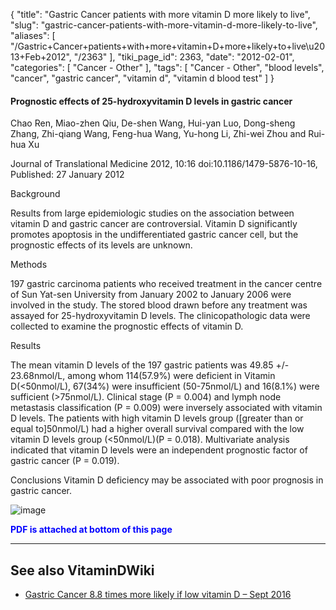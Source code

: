 {
    "title": "Gastric Cancer patients with more vitamin D more likely to live",
    "slug": "gastric-cancer-patients-with-more-vitamin-d-more-likely-to-live",
    "aliases": [
        "/Gastric+Cancer+patients+with+more+vitamin+D+more+likely+to+live\u2013+Feb+2012",
        "/2363"
    ],
    "tiki_page_id": 2363,
    "date": "2012-02-01",
    "categories": [
        "Cancer - Other"
    ],
    "tags": [
        "Cancer - Other",
        "blood levels",
        "cancer",
        "gastric cancer",
        "vitamin d",
        "vitamin d blood test"
    ]
}


#### Prognostic effects of 25-hydroxyvitamin D levels in gastric cancer

Chao Ren, Miao-zhen Qiu, De-shen Wang, Hui-yan Luo, Dong-sheng Zhang, Zhi-qiang Wang, Feng-hua Wang, Yu-hong Li, Zhi-wei Zhou and Rui-hua Xu

Journal of Translational Medicine 2012, 10:16 doi:10.1186/1479-5876-10-16, Published: 27 January 2012

Background

Results from large epidemiologic studies on the association between vitamin D and gastric cancer are controversial. Vitamin D significantly promotes apoptosis in the undifferentiated gastric cancer cell, but the prognostic effects of its levels are unknown.

Methods

197 gastric carcinoma patients who received treatment in the cancer centre of Sun Yat-sen University from January 2002 to January 2006 were involved in the study. The stored blood drawn before any treatment was assayed for 25-hydroxyvitamin D levels. The clinicopathologic data were collected to examine the prognostic effects of vitamin D.

Results

The mean vitamin D levels of the 197 gastric patients was 49.85 +/- 23.68nmol/L, among whom 114(57.9%) were deficient in Vitamin D(<50nmol/L), 67(34%) were insufficient (50-75nmol/L) and 16(8.1%) were sufficient (>75nmol/L). Clinical stage (P = 0.004) and lymph node metastasis classification (P = 0.009) were inversely associated with vitamin D levels. The patients with high vitamin D levels group (<span>[greater than or equal to]</span>50nmol/L) had a higher overall survival compared with the low vitamin D levels group (<50nmol/L)(P = 0.018). Multivariate analysis indicated that vitamin D levels were an independent prognostic factor of gastric cancer (P = 0.019).

Conclusions Vitamin D deficiency may be associated with poor prognosis in gastric cancer.

<img src="https://d378j1rmrlek7x.cloudfront.net/attachments/jpeg/gastric-survival.jpg" alt="image">

 **<span style="color:#00F;">PDF is attached at bottom of this page</span>** 

---

## See also VitaminDWiki

* [Gastric Cancer 8.8 times more likely if low vitamin D – Sept 2016](/posts/gastric-cancer-88-times-more-likely-if-low-vitamin-d)